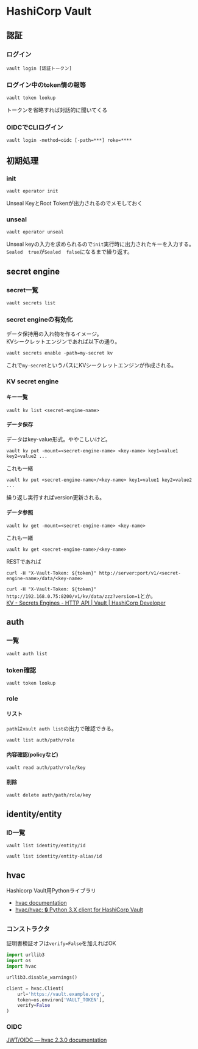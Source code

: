 # HashiCorp Vault

## 認証

### ログイン

```console
vault login [認証トークン]
```

### ログイン中のtoken情の報等

```console
vault token lookup
```

トークンを省略すれば対話的に聞いてくる

### OIDCでCLIログイン

```console
vault login -method=oidc [-path=***] roke=****
```

## 初期処理

### init

```console
vault operator init
```

Unseal KeyとRoot Tokenが出力されるのでメモしておく

### unseal

```console
vault operator unseal
```

Unseal keyの入力を求められるので`init`実行時に出力されたキーを入力する。  
`Sealed  true`が`Sealed  false`になるまで繰り返す。

## secret engine

### secret一覧

```console
vault secrets list
```

### secret engineの有効化

データ保持用の入れ物を作るイメージ。  
KVシークレットエンジンであれば以下の通り。

```console
vault secrets enable -path=my-secret kv
```

これで`my-secret`というパスにKVシークレットエンジンが作成される。

### KV secret engine

#### キー一覧

```console
vault kv list <secret-engine-name>
```

#### データ保存

データはkey-value形式。ややこしいけど。

```console
vault kv put -mount=<secret-engine-name> <key-name> key1=value1 key2=value2 ...
```

これも一緒

```console
vault kv put <secret-engine-name>/<key-name> key1=value1 key2=value2 ...
```

繰り返し実行すればversion更新される。

#### データ参照

```console
vault kv get -mount=<secret-engine-name> <key-name>
```

これも一緒

```console
vault kv get <secret-engine-name>/<key-name>
```

RESTであれば

```console
curl -H "X-Vault-Token: ${token}" http://server:port/v1/<secret-engine-name>/data/<key-name>
```

`curl -H "X-Vault-Token: ${token}" http://192.168.0.75:8200/v1/kv/data/zzz?version=1`とか。  
[KV - Secrets Engines - HTTP API | Vault | HashiCorp Developer](https://developer.hashicorp.com/vault/api-docs/secret/kv/kv-v2)

## auth

### 一覧

```console
vault auth list
```

### token確認

```console
vault token lookup
```

### role

#### リスト

`path`は`vault auth list`の出力で確認できる。

```console
vault list auth/path/role
```

#### 内容確認(policyなど)

```console
vault read auth/path/role/key
```

#### 削除

```console
vault delete auth/path/role/key
```

## identity/entity

### ID一覧

```console
vault list identity/entity/id
```

```console
vault list identity/entity-alias/id
```

## hvac

Hashicorp Vault用Pythonライブラリ

- [hvac documentation](https://python-hvac.org/en/latest/overview.html)
- [hvac/hvac: :lock: Python 3.X client for HashiCorp Vault](https://github.com/hvac/hvac)

### コンストラクタ

証明書検証オフは`verify=False`を加えればOK

```py
import urllib3
import os
import hvac

urllib3.disable_warnings()

client = hvac.Client(
    url='https://vault.example.org',
    token=os.environ['VAULT_TOKEN'],
    verify=False
)
```

### OIDC

[JWT/OIDC — hvac 2.3.0 documentation](https://python-hvac.org/en/stable/usage/auth_methods/jwt-oidc.html)
